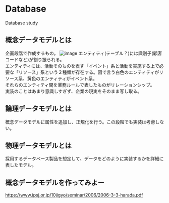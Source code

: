 # Database
Database study
## 概念データモデルとは
企画段階で作成するもの。
![image](https://user-images.githubusercontent.com/97016659/161374941-a2a05c23-bc8d-4c18-90c3-81a08c2fc0fc.png)
エンティティ(テーブル？)には識別子(顧客コードなど)が割り振られる。  
エンティティには、活動そのものを表す「イベント」系と活動を実施する上で必要な「リソース」系という２種類が存在する。図で言う白色のエンティティがリソース系、黄色のエンティティがイベント系。  
それらのエンティティ間を業務ルールで表したものがリレーションシップ。  
実装のことはあまり意識しすぎず、企業の現実をそのまま写し取る。

## 論理データモデルとは
概念データモデルに属性を追加し、正規化を行う。この段階でも実装は考慮しない。  

## 物理データモデルとは
採用するデータベース製品を想定して、データをどのように実装するかを詳細に表したモデル。

## 概念データモデルを作ってみよー
https://www.ipsj.or.jp/10jigyo/seminar/2006/2006-3-3-harada.pdf
